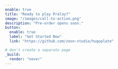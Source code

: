```yaml
---
enable: true
title: "Ready to play Pralay?"
image: "/images/call-to-action.png"
description: "Pre-order opens soon."
button:
  enable: true
  label: "Get Started Now"
  link: "https://github.com/zeon-studio/hugoplate"

# don't create a separate page
_build:
  render: "never"
---
```

